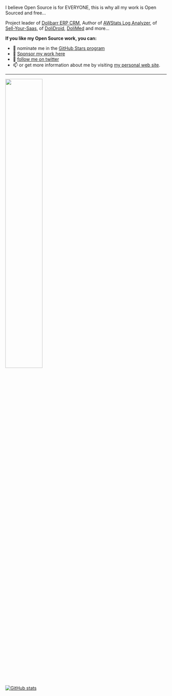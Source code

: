 <!--
**eldy/eldy** is a ✨ _special_ ✨ repository because its `README.md` (this file) appears on your GitHub profile.

Here are some ideas to get you started:

- 🔭 I’m currently working on ...
- 🌱 I’m currently learning ...
- 👯 I’m looking to collaborate on ...
- 🤔 I’m looking for help with ...
- 💬 Ask me about ...
- 📫 How to reach me: ...
- 😄 Pronouns: ...
- ⚡ Fun fact: ...
-->


<p>I believe Open Source is for EVERYONE, this is why all my work is Open Sourced and free...

<p>Project leader of <a href="https://www.dolibarr.org" target="_blank">Dolibarr ERP CRM</a>, Author of <a href="https://github.com/eldy/AWStats" target="_blank">AWStats Log Analyzer</a>, of <a href="https://sellyoursaas.org" target="_blank">Sell-Your-Saas</a>, of <a href="https://github.com/DoliCloud/DoliDroid" target="_blank">DoliDroid</a>, <a href="https://www.dolimed.com" target="_blank">DoliMed</a> and more...</p>

  
<p><b>If you like my Open Source work, you can:</b><br>
  <ul>
    <li>🌟 nominate me in the <a href="https://stars.github.com/profiles"> GitHub Stars program</a></li>
    <li>🌱 <a href="https://github.com/sponsors/eldy" target="_blank">Sponsor my work here</a></li>
    <li>💬 <a href="https://twitter.com/LaurentD_Eldy" target="_blank">follow me on twitter </a></li>
    <li>📫 or get more information about me by visiting <a href="https://www.destailleur.fr">my personal web site</a>.</li>
  </ul>
</p>


---

<!--<img width="48%" src="https://github-readme-stats.vercel.app/api?username=eldy&show_icons=true&theme=tokyonight" />-->
<img width="48%" src="https://github-readme-streak-stats.herokuapp.com/?user=eldy&theme=tokyonight" />

  
[![GitHub stats](https://github-readme-stats.vercel.app/api?username=eldy&show_icons=true&theme=dark)](https://github.com/eldy)
  
